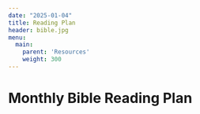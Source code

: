 ```yaml
---
date: "2025-01-04"
title: Reading Plan
header: bible.jpg
menu:
  main:
    parent: 'Resources'
    weight: 300
---
```

# Monthly Bible Reading Plan